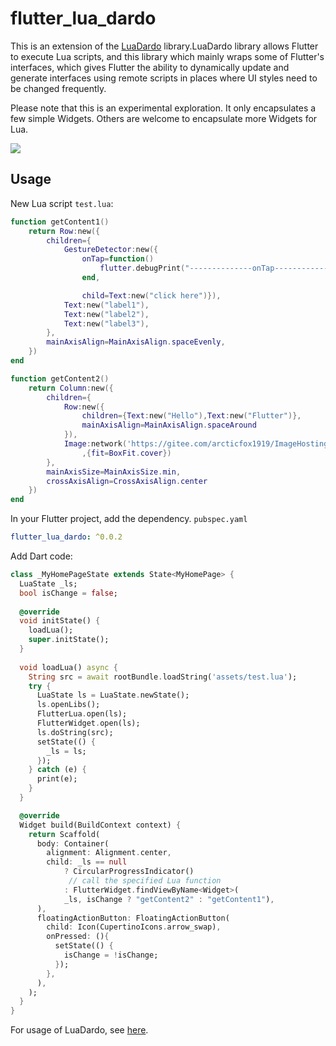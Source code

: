 # flutter_lua_dardo

This is an extension of the [LuaDardo](https://github.com/arcticfox1919/LuaDardo) library.LuaDardo library allows Flutter to execute Lua scripts, and this library which mainly wraps some of Flutter's interfaces, which gives Flutter the ability to dynamically update and generate interfaces using remote scripts in places where UI styles need to be changed frequently.

Please note that this is an experimental exploration. It only encapsulates a few simple Widgets. Others are welcome to encapsulate more Widgets for Lua.

![](https://gitee.com/arcticfox1919/ImageHosting/raw/master/img/GIF_2021-5-11_21-44-49.gif)

## Usage

New Lua script `test.lua`:


```lua
function getContent1()
    return Row:new({
        children={
            GestureDetector:new({
                onTap=function()
                    flutter.debugPrint("--------------onTap--------------")
                end,

                child=Text:new("click here")}),
            Text:new("label1"),
            Text:new("label2"),
            Text:new("label3"),
        },
        mainAxisAlign=MainAxisAlign.spaceEvenly,
    })
end

function getContent2()
    return Column:new({
        children={
            Row:new({
                children={Text:new("Hello"),Text:new("Flutter")},
                mainAxisAlign=MainAxisAlign.spaceAround
            }),
            Image:network('https://gitee.com/arcticfox1919/ImageHosting/raw/master/img/flutter_lua_test.png'
                ,{fit=BoxFit.cover})
        },
        mainAxisSize=MainAxisSize.min,
        crossAxisAlign=CrossAxisAlign.center
    })
end
```

In your Flutter project, add the dependency. `pubspec.yaml`

```yaml
flutter_lua_dardo: ^0.0.2
```

Add Dart code:

```dart
class _MyHomePageState extends State<MyHomePage> {
  LuaState _ls;
  bool isChange = false;
    
  @override
  void initState() {
    loadLua();
    super.initState();
  }
    
  void loadLua() async {
    String src = await rootBundle.loadString('assets/test.lua');
    try {
      LuaState ls = LuaState.newState();
      ls.openLibs();
      FlutterLua.open(ls);
      FlutterWidget.open(ls);
      ls.doString(src);
      setState(() {
        _ls = ls;
      });
    } catch (e) {
      print(e);
    }
  }

  @override
  Widget build(BuildContext context) {
    return Scaffold(
      body: Container(
        alignment: Alignment.center,
        child: _ls == null
            ? CircularProgressIndicator()
             // call the specified Lua function
            : FlutterWidget.findViewByName<Widget>(
            _ls, isChange ? "getContent2" : "getContent1"),
      ),
      floatingActionButton: FloatingActionButton(
        child: Icon(CupertinoIcons.arrow_swap),
        onPressed: (){
          setState(() {
            isChange = !isChange;
          });
        },
      ),
    );
  }
}
```

For usage of LuaDardo, see [here](https://github.com/arcticfox1919/libd/blob/main/README.md).


